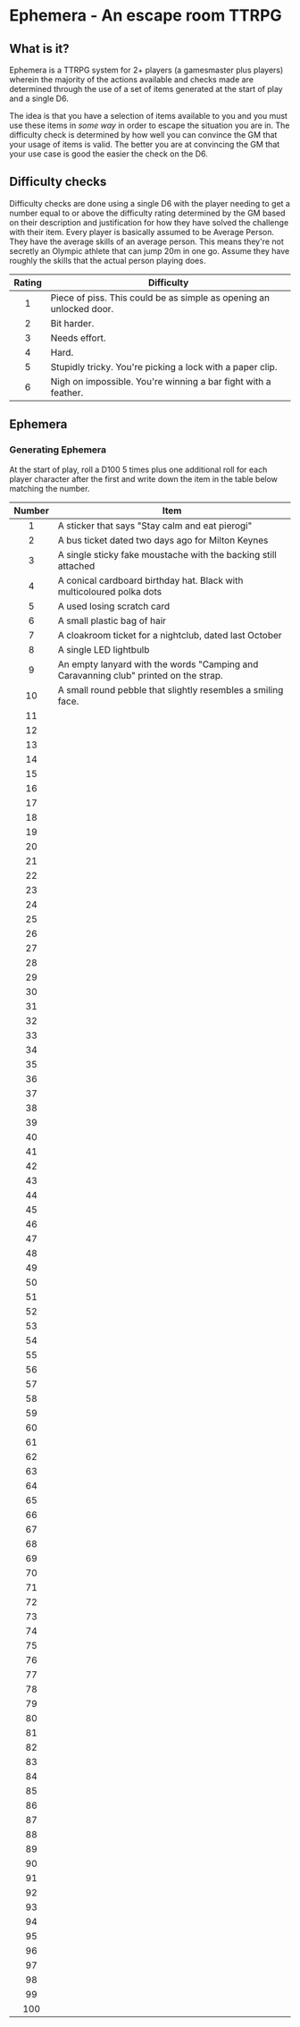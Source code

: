 # Ephemera - An escape room TTRPG

## What is it?

Ephemera is a TTRPG system for 2+ players (a gamesmaster plus players)
wherein the majority of the actions available and checks made are determined
through the use of a set of items generated at the start of play and a single D6.

The idea is that you have a selection of items available to you and you must
use these items in _some way_ in order to escape the situation you are in.
The difficulty check is determined by how well you can convince the GM
that your usage of items is valid. The better you are at convincing the GM that
your use case is good the easier the check on the D6.

## Difficulty checks

Difficulty checks are done using a single D6 with the player needing to get a number equal to or above the difficulty rating determined by the GM based on their description and justification for how they have solved the challenge with their item.
Every player is basically assumed to be Average Person. They have the average skills of an average person. This means they're not secretly an Olympic athlete that can jump 20m in one go. Assume they have roughly the skills that the actual person playing does.

| Rating | Difficulty                                                          |
| :----: | ------------------------------------------------------------------- |
|   1    | Piece of piss. This could be as simple as opening an unlocked door. |
|   2    | Bit harder.                                                         |
|   3    | Needs effort.                                                       |
|   4    | Hard.                                                               |
|   5    | Stupidly tricky. You're picking a lock with a paper clip.           |
|   6    | Nigh on impossible. You're winning a bar fight with a feather.      |

## Ephemera

### Generating Ephemera

At the start of play, roll a D100 5 times plus one additional roll for each player character after the first and write down the item in the table below matching the number.

| Number | Item                                                                                 |
| :----: | ------------------------------------------------------------------------------------ |
|   1    | A sticker that says "Stay calm and eat pierogi"                                      |
|   2    | A bus ticket dated two days ago for Milton Keynes                                    |
|   3    | A single sticky fake moustache with the backing still attached                       |
|   4    | A conical cardboard birthday hat. Black with multicoloured polka dots                |
|   5    | A used losing scratch card                                                           |
|   6    | A small plastic bag of hair                                                          |
|   7    | A cloakroom ticket for a nightclub, dated last October                               |
|   8    | A single LED lightbulb                                                               |
|   9    | An empty lanyard with the words "Camping and Caravanning club" printed on the strap. |
|   10   | A small round pebble that slightly resembles a smiling face.                         |
|   11   |                                                                                      |
|   12   |                                                                                      |
|   13   |                                                                                      |
|   14   |                                                                                      |
|   15   |                                                                                      |
|   16   |                                                                                      |
|   17   |                                                                                      |
|   18   |                                                                                      |
|   19   |                                                                                      |
|   20   |                                                                                      |
|   21   |                                                                                      |
|   22   |                                                                                      |
|   23   |                                                                                      |
|   24   |                                                                                      |
|   25   |                                                                                      |
|   26   |                                                                                      |
|   27   |                                                                                      |
|   28   |                                                                                      |
|   29   |                                                                                      |
|   30   |                                                                                      |
|   31   |                                                                                      |
|   32   |                                                                                      |
|   33   |                                                                                      |
|   34   |                                                                                      |
|   35   |                                                                                      |
|   36   |                                                                                      |
|   37   |                                                                                      |
|   38   |                                                                                      |
|   39   |                                                                                      |
|   40   |                                                                                      |
|   41   |                                                                                      |
|   42   |                                                                                      |
|   43   |                                                                                      |
|   44   |                                                                                      |
|   45   |                                                                                      |
|   46   |                                                                                      |
|   47   |                                                                                      |
|   48   |                                                                                      |
|   49   |                                                                                      |
|   50   |                                                                                      |
|   51   |                                                                                      |
|   52   |                                                                                      |
|   53   |                                                                                      |
|   54   |                                                                                      |
|   55   |                                                                                      |
|   56   |                                                                                      |
|   57   |                                                                                      |
|   58   |                                                                                      |
|   59   |                                                                                      |
|   60   |                                                                                      |
|   61   |                                                                                      |
|   62   |                                                                                      |
|   63   |                                                                                      |
|   64   |                                                                                      |
|   65   |                                                                                      |
|   66   |                                                                                      |
|   67   |                                                                                      |
|   68   |                                                                                      |
|   69   |                                                                                      |
|   70   |                                                                                      |
|   71   |                                                                                      |
|   72   |                                                                                      |
|   73   |                                                                                      |
|   74   |                                                                                      |
|   75   |                                                                                      |
|   76   |                                                                                      |
|   77   |                                                                                      |
|   78   |                                                                                      |
|   79   |                                                                                      |
|   80   |                                                                                      |
|   81   |                                                                                      |
|   82   |                                                                                      |
|   83   |                                                                                      |
|   84   |                                                                                      |
|   85   |                                                                                      |
|   86   |                                                                                      |
|   87   |                                                                                      |
|   88   |                                                                                      |
|   89   |                                                                                      |
|   90   |                                                                                      |
|   91   |                                                                                      |
|   92   |                                                                                      |
|   93   |                                                                                      |
|   94   |                                                                                      |
|   95   |                                                                                      |
|   96   |                                                                                      |
|   97   |                                                                                      |
|   98   |                                                                                      |
|   99   |                                                                                      |
|  100   |                                                                                      |
